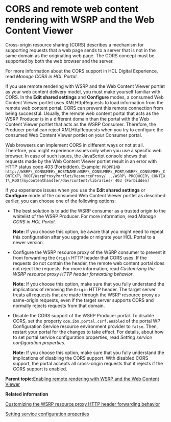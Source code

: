 # CORS and remote web content rendering with WSRP and the Web Content Viewer 

Cross-origin resource sharing \(CORS\) describes a mechanism for supporting requests that a web page sends to a server that is not in the same domain as the originating web page. The CORS concept must be supported by both the web browser and the server.

For more information about the CORS support in HCL Digital Experience, read *Manage CORS in HCL Portal*.

If you use remote rendering with WSRP and the Web Content Viewer portlet as your web content delivery model, you must make yourself familiar with CORS. In the **Edit shared settings** and **Configure** modes, a consumed Web Content Viewer portlet uses XMLHttpRequests to load information from the remote web content portal. CORS can prevent this remote connection from being successful. Usually, the remote web content portal that acts as the WSRP Producer is in a different domain than the portal with the Web Content Viewer portlet that acts as the WSRP Consumer. Therefore, the Producer portal can reject XMLHttpRequests when you try to configure the consumed Web Content Viewer portlet on your Consumer portal.

Web browsers can implement CORS in different ways or not at all. Therefore, you might experience issues only when you use a specific web browser. In case of such issues, the JavaScript console shows that requests made by the Web Content Viewer portlet result in an error with HTTP status code 403 \(Forbidden\). Example: `PROPFIND http://WSRP\_CONSUMER\_HOSTNAME:WSRP\_CONSUMER\_PORT/WSRP\_CONSUMER\_CONTEXT\_ROOT/WsrpProxyPortlet/ResourceProxy/.../WSRP\_PRODUCER\_CONTEXT\_ROOT/mycontenthandler/dav/content/libraries/ 403 (Forbidden)`

If you experience issues when you use the **Edit shared settings** or **Configure** mode of the consumed Web Content Viewer portlet as described earlier, you can choose one of the following options:

-   The best solution is to add the WSRP consumer as a trusted origin to the whitelist of the WSRP Producer. For more information, read *Manage CORS in HCL Portal*.

    **Note:** If you choose this option, be aware that you might need to repeat this configuration after you upgrade or migrate your HCL Portal to a newer version.

-   Configure the WSRP resource proxy of the WSRP consumer to prevent it from forwarding the `Origin` HTTP header that CORS uses. If the requests do not contain the header, the remote web content portal does not reject the requests. For more information, read *Customizing the WSRP resource proxy HTTP header forwarding behavior*.

    **Note:** If you choose this option, make sure that you fully understand the implications of removing the `Origin` HTTP header. The target server treats all requests that are made through the WSRP resource proxy as same-origin requests, even if the target server supports CORS and normally rejects requests from that domain.

-   Disable the CORS support of the WSRP Producer portal. To disable CORS, set the property `com.ibm.portal.csrf.enabled` of the portal WP Configuration Service resource environment provider to `false`. Then, restart your portal for the changes to take effect. For details, about how to set portal service configuration properties, read *Setting service configuration properties*.

    **Note:** If you choose this option, make sure that you fully understand the implications of disabling the CORS support. With disabled CORS support, the portal accepts all cross-origin requests that it rejects if the CORS support is enabled.


**Parent topic:**[Enabling remote rendering with WSRP and the Web Content Viewer ](../wcm/wcm_config_wcmviewer_wsrp.md)

**Related information**  


[Customizing the WSRP resource proxy HTTP header forwarding behavior](../admin-system/wsrpt_cons_cust_resproxy_frwrd.md)

[Setting service configuration properties ](../admin-system/adsetcfg.md)

